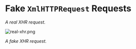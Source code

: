 # Fake `XmlHTTPRequest` Requests

_A real XHR request._

![real-xhr.png][1]

_A fake XHR request._



[1]: https://raw.github.com/bevacqua/buildfirst/master/images/real-xhr.png "A real XHR request"
